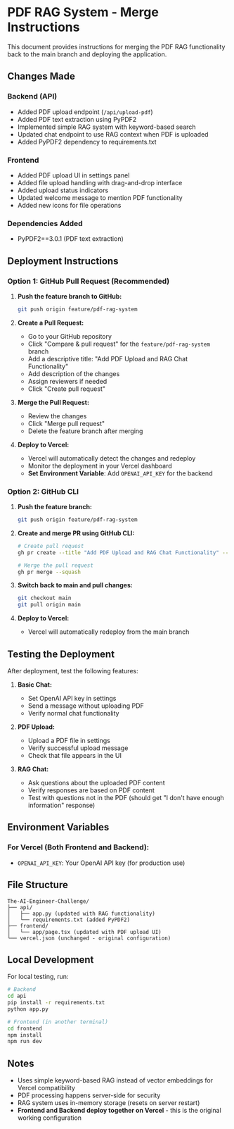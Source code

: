 # PDF RAG System - Merge Instructions

This document provides instructions for merging the PDF RAG functionality back to the main branch and deploying the application.

## Changes Made

### Backend (API)
- Added PDF upload endpoint (`/api/upload-pdf`)
- Added PDF text extraction using PyPDF2
- Implemented simple RAG system with keyword-based search
- Updated chat endpoint to use RAG context when PDF is uploaded
- Added PyPDF2 dependency to requirements.txt

### Frontend
- Added PDF upload UI in settings panel
- Added file upload handling with drag-and-drop interface
- Added upload status indicators
- Updated welcome message to mention PDF functionality
- Added new icons for file operations

### Dependencies Added
- PyPDF2==3.0.1 (PDF text extraction)

## Deployment Instructions

### Option 1: GitHub Pull Request (Recommended)

1. **Push the feature branch to GitHub:**
   ```bash
   git push origin feature/pdf-rag-system
   ```

2. **Create a Pull Request:**
   - Go to your GitHub repository
   - Click "Compare & pull request" for the `feature/pdf-rag-system` branch
   - Add a descriptive title: "Add PDF Upload and RAG Chat Functionality"
   - Add description of the changes
   - Assign reviewers if needed
   - Click "Create pull request"

3. **Merge the Pull Request:**
   - Review the changes
   - Click "Merge pull request"
   - Delete the feature branch after merging

4. **Deploy to Vercel:**
   - Vercel will automatically detect the changes and redeploy
   - Monitor the deployment in your Vercel dashboard
   - **Set Environment Variable**: Add `OPENAI_API_KEY` for the backend

### Option 2: GitHub CLI

1. **Push the feature branch:**
   ```bash
   git push origin feature/pdf-rag-system
   ```

2. **Create and merge PR using GitHub CLI:**
   ```bash
   # Create pull request
   gh pr create --title "Add PDF Upload and RAG Chat Functionality" --body "Implements PDF upload and RAG-based chat using simple keyword matching"
   
   # Merge the pull request
   gh pr merge --squash
   ```

3. **Switch back to main and pull changes:**
   ```bash
   git checkout main
   git pull origin main
   ```

4. **Deploy to Vercel:**
   - Vercel will automatically redeploy from the main branch

## Testing the Deployment

After deployment, test the following features:

1. **Basic Chat:**
   - Set OpenAI API key in settings
   - Send a message without uploading PDF
   - Verify normal chat functionality

2. **PDF Upload:**
   - Upload a PDF file in settings
   - Verify successful upload message
   - Check that file appears in the UI

3. **RAG Chat:**
   - Ask questions about the uploaded PDF content
   - Verify responses are based on PDF content
   - Test with questions not in the PDF (should get "I don't have enough information" response)

## Environment Variables

### For Vercel (Both Frontend and Backend):
- `OPENAI_API_KEY`: Your OpenAI API key (for production use)

## File Structure

```
The-AI-Engineer-Challenge/
├── api/
│   ├── app.py (updated with RAG functionality)
│   └── requirements.txt (added PyPDF2)
├── frontend/
│   └── app/page.tsx (updated with PDF upload UI)
└── vercel.json (unchanged - original configuration)
```

## Local Development

For local testing, run:
```bash
# Backend
cd api
pip install -r requirements.txt
python app.py

# Frontend (in another terminal)
cd frontend
npm install
npm run dev
```

## Notes

- Uses simple keyword-based RAG instead of vector embeddings for Vercel compatibility
- PDF processing happens server-side for security
- RAG system uses in-memory storage (resets on server restart)
- **Frontend and Backend deploy together on Vercel** - this is the original working configuration